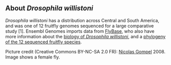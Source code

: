 About *Drosophila willistoni*
-----------------------------

*Drosophila willistoni* has a distribution across Central and South
America, and was one of 12 fruitfly genomes sequenced for a large
comparative study \[1\]. Ensembl Genomes imports data from
[FlyBase](https://flybase.org/), who also have more information about the
[biology of *Drosophila
willistoni*](https://fb2017_05.flybase.org/reports/FBsp00000253.html), and a
[phylogeny of the 12 sequenced fruitfly
species](https://fb2017_05.flybase.org/static_pages/species/sequenced_species.html).

Picture credit (Creative Commons BY-NC-SA 2.0 FR): [Nicolas
Gompel](http://www.ibdml.univ-mrs.fr/equipes/BP_NG/Illustrations/sequenced%20Drosophila%20species.html)
2008. Image shows a female fly.
